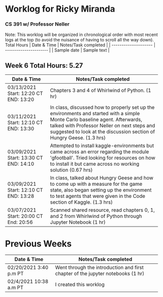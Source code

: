 # Worklog for Ricky Miranda 
### CS 391 w/ Professor Neller
Note: This worklog will be organized in chronological order with most recent logs at the top (to avoid the nuisance of having to scroll all the way down). 
Total Hours 
| Date & Time           |   Notes/Task completed |
| --------------------- | ---------------------- |
| Sample date           | Sample text            |
## Week 6 Total Hours: 5.27
| Date & Time           |   Notes/Task completed |
| --------------------- | ---------------------- |
| 03/13/2021 Start: 12:20 CT END: 13:20 | Chapters 3 and 4 of Whirlwind of Python. (1 hr) |
| 03/11/2021 Start: 12:10 CT END: 13:30 | In class, discussed how to properly set up the environments and started with a simple Monte Carlo baseline agent. Afterwards, talked with Professor Neller on next steps and suggested to look at the discussion section of Hungry Geese. (1.3 hrs) |
| 03/09/2021 Start: 13:30 CT END: 14:10 | Attempted to install kaggle-environments but came across an error regarding the module 'gfootball'. Tried looking for resources on how to install it but came across no working solution (0.67 hrs)|
| 03/09/2021 Start: 12:10 CT END: 13:28 | In class, talked about Hungry Geese and how to come up with a measure for the game state, also began setting up the environment to test agents that were given in the Code section of Kaggle. (1.3 hrs)|
| 03/07/2021 Start: 20:00 CT End: 20:56| Scanned shared resource, read chapters 0, 1, and 2 from Whirlwind of Python through Jupyter Notebook (1 hr) |
# Previous Weeks
| Date & Time           |   Notes/Task completed |
| --------------------- | ---------------------- |
| 02/20/2021 3:40 p.m PT | Went through the introduction and first chapter of the jupyter notebooks (1 hr)|
|  02/4/2021 10:38 a.m PT | I created this worklog |
